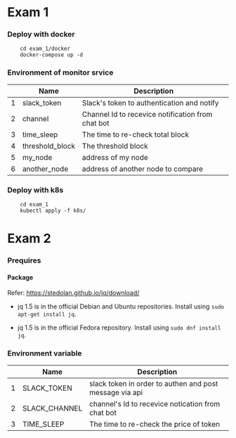 # Exam 1

### Deploy with docker

```
    cd exam_1/docker
    docker-compose up -d
```

### Environment of monitor srvice

||Name|Description|
|----|-----|------|
|1|slack_token| Slack's token to authentication and notify|
|2|channel|Channel Id to recevice notification from chat bot|
|3|time_sleep| The time to re-check total block|
|4|threshold_block| The threshold block|
|5|my_node| address of my node|
|6|another_node| address of another node to compare|

### Deploy with k8s

```
    cd exam_1
    kubectl apply -f k8s/
```

# Exam 2

### Prequires

#### Package

Refer: https://stedolan.github.io/jq/download/

- jq 1.5 is in the official Debian and Ubuntu repositories. Install using `sudo apt-get install jq`.

- jq 1.5 is in the official Fedora repository. Install using `sudo dnf install jq`.

### Environment variable

||Name|Description|
|-|---|-----------|
|1|SLACK_TOKEN|slack token in order to authen and post message via api|
|2|SLACK_CHANNEL| channel's Id to recevice notication from chat bot|
|3|TIME_SLEEP| The time to re-check the price of token|


